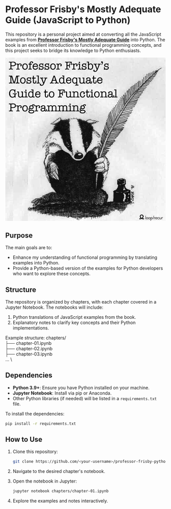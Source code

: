 # Professor Frisby's Mostly Adequate Guide (JavaScript to Python)

This repository is a personal project aimed at converting all the JavaScript examples from **[Professor Frisby's Mostly Adequate Guide](https://github.com/MostlyAdequate/mostly-adequate-guide)** into Python. The book is an excellent introduction to functional programming concepts, and this project seeks to bridge its knowledge to Python enthusiasts.

![Project Logo](images/cover.png)

## Purpose
The main goals are to:
- Enhance my understanding of functional programming by translating examples into Python.
- Provide a Python-based version of the examples for Python developers who want to explore these concepts.

## Structure
The repository is organized by chapters, with each chapter covered in a Jupyter Notebook. The notebooks will include:
1. Python translations of JavaScript examples from the book.
2. Explanatory notes to clarify key concepts and their Python implementations.

Example structure:
chapters/ \
    ├── chapter-01.ipynb \
    ├── chapter-02.ipynb \
    ├── chapter-03.ipynb \
    ... \

## Dependencies
- **Python 3.9+**: Ensure you have Python installed on your machine.
- **Jupyter Notebook**: Install via pip or Anaconda.
- Other Python libraries (if needed) will be listed in a `requirements.txt` file.

To install the dependencies:
```bash
pip install -r requirements.txt
```

## How to Use
1. Clone this repository:
   ```bash
   git clone https://github.com/<your-username>/professor-frisby-python.git

2.  Navigate to the desired chapter's notebook.

3. Open the notebook in Jupyter:
    ```bash
    jupyter notebook chapters/chapter-01.ipynb

4. Explore the examples and notes interactively.
